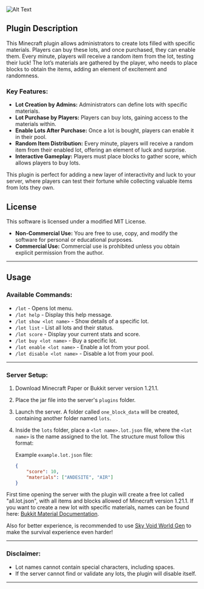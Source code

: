![Alt Text](https://i.imgur.com/iaOWChk.png)
## Plugin Description

This Minecraft plugin allows administrators to create lots filled with specific materials. Players can buy these lots, and once purchased, they can enable them. Every minute, players will receive a random item from the lot, testing their luck! The lot’s materials are gathered by the player, who needs to place blocks to obtain the items, adding an element of excitement and randomness.

### Key Features:
- **Lot Creation by Admins:** Administrators can define lots with specific materials.
- **Lot Purchase by Players:** Players can buy lots, gaining access to the materials within.
- **Enable Lots After Purchase:** Once a lot is bought, players can enable it in their pool.
- **Random Item Distribution:** Every minute, players will receive a random item from their enabled lot, offering an element of luck and surprise.
- **Interactive Gameplay:** Players must place blocks to gather score, which allows players to buy lots.

This plugin is perfect for adding a new layer of interactivity and luck to your server, where players can test their fortune while collecting valuable items from lots they own.
## License
This software is licensed under a modified MIT License.

- **Non-Commercial Use:** You are free to use, copy, and modify the software for personal or educational purposes.
- **Commercial Use:** Commercial use is prohibited unless you obtain explicit permission from the author.

---

## Usage

### Available Commands:
- `/lot` - Opens lot menu.
- `/lot help` - Display this help message.
- `/lot show <lot name>` - Show details of a specific lot.
- `/lot list` - List all lots and their status.
- `/lot score` - Display your current stats and score.
- `/lot buy <lot name>` - Buy a specific lot.
- `/lot enable <lot name>` - Enable a lot from your pool.
- `/lot disable <lot name>` - Disable a lot from your pool.

---

### Server Setup:
1. Download Minecraft Paper or Bukkit server version 1.21.1.
2. Place the jar file into the server's `plugins` folder.
3. Launch the server. A folder called `one_block_data` will be created, containing another folder named `lots`.
4. Inside the `lots` folder, place a `<lot name>.lot.json` file, where the `<lot name>` is the name assigned to the lot. The structure must follow this format:

   Example `example.lot.json` file:
    ```json
    {
        "score": 10,
        "materials": ["ANDESITE", "AIR"]
    }
    ```

First time opening the server with the plugin will create a free lot called "all.lot.json", with all items and blocks allowed of Minecraft version 1.21.1.
If you want to create a new lot with specific materials, names can be found here: [Bukkit Material Documentation](https://hub.spigotmc.org/javadocs/bukkit/org/bukkit/Material.html).

Also for better experience, is recommended to use [Sky Void World Gen](https://modrinth.com/datapack/skyblock-void-worldgen/version/2.0.2) to make the survival experience even harder!

---

### Disclaimer:
- Lot names cannot contain special characters, including spaces.
- If the server cannot find or validate any lots, the plugin will disable itself.

---
